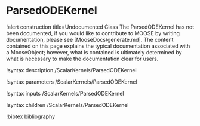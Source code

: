 <!-- MOOSE Documentation Stub: Remove this when content is added. -->

# ParsedODEKernel

!alert construction title=Undocumented Class
The ParsedODEKernel has not been documented, if you would like to contribute to MOOSE by
writing documentation, please see [MooseDocs/generate.md]. The content contained on this page explains
the typical documentation associated with a MooseObject; however, what is contained is ultimately
determined by what is necessary to make the documentation clear for users.

!syntax description /ScalarKernels/ParsedODEKernel

!syntax parameters /ScalarKernels/ParsedODEKernel

!syntax inputs /ScalarKernels/ParsedODEKernel

!syntax children /ScalarKernels/ParsedODEKernel

!bibtex bibliography
